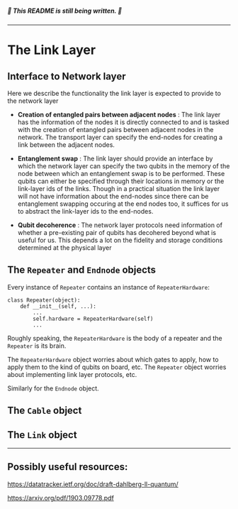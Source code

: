 ##### 🚧  This README is still being written. 🚧 

-----

# The Link Layer

## Interface to Network layer

Here we describe the functionality the link layer is expected to provide to the network layer

- **Creation of entangled pairs between adjacent nodes** : The link layer has the information of the nodes it is directly connected to and is tasked with the creation of entangled pairs between adjacent nodes in the network. The transport layer can specify the end-nodes for creating a link between the adjacent nodes.

- **Entanglement swap** : The link layer should provide an interface by which the network layer can specify the two qubits in the memory of the node between which an entanglement swap is to be performed. These qubits can either be specified through their locations in memory or the link-layer ids of the links. Though in a practical situation the link layer will not have information about the end-nodes since there can be entanglement swapping occuring at the end nodes too, it suffices for us to abstract the link-layer ids to the end-nodes.

- **Qubit decoherence** : The network layer protocols need information of whether a pre-existing pair of qubits has decohered beyond what is useful for us. This depends a lot on the fidelity and storage conditions determined at the physical layer

## The `Repeater` and `Endnode` objects

Every instance of `Repeater` contains an instance of `RepeaterHardware`:

```
class Repeater(object):
    def __init__(self, ...):
        ...
        self.hardware = RepeaterHardware(self)
        ...
```

Roughly speaking, the `RepeaterHardware` is the body of a repeater and the `Repeater` is its brain.

The `RepeaterHardware` object worries about which gates to apply, how to apply them to the kind of qubits on board, etc. The `Repeater` object worries about implementing link layer protocols, etc.

Similarly for the `Endnode` object.

## The `Cable` object



## The `Link` object

-----

## Possibly useful resources:

https://datatracker.ietf.org/doc/draft-dahlberg-ll-quantum/

https://arxiv.org/pdf/1903.09778.pdf


